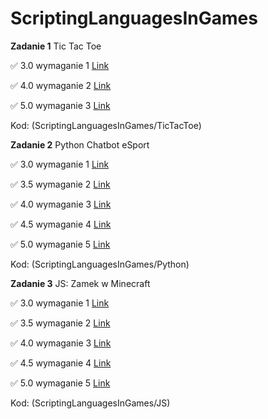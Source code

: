 # ScriptingLanguagesInGames

**Zadanie 1** Tic Tac Toe

:white_check_mark: 3.0 wymaganie 1 [Link](https://github.com/starowicz727/ScriptingLanguagesInGames/commit/25490847f223a4f83adcecd778cf484c4917a3ae)

:white_check_mark: 4.0 wymaganie 2 [Link](https://github.com/starowicz727/ScriptingLanguagesInGames/commit/086df4db37ef38776284554ed6bf2647ba591e8c)

:white_check_mark: 5.0 wymaganie 3 [Link](https://github.com/starowicz727/ScriptingLanguagesInGames/commit/9458bd9b7c2b3136fa1c254d80606baa6d45eaf0)

Kod: (ScriptingLanguagesInGames/TicTacToe)

**Zadanie 2** Python Chatbot eSport

:white_check_mark: 3.0 wymaganie 1 [Link](https://github.com/starowicz727/ScriptingLanguagesInGames/tree/main/Python/3.0)

:white_check_mark: 3.5 wymaganie 2 [Link](https://github.com/starowicz727/ScriptingLanguagesInGames/tree/main/Python/3.5)

:white_check_mark: 4.0 wymaganie 3 [Link](https://github.com/starowicz727/ScriptingLanguagesInGames/tree/main/Python/4.0)

:white_check_mark: 4.5 wymaganie 4 [Link](https://github.com/starowicz727/ScriptingLanguagesInGames/tree/main/Python/4.5)

:white_check_mark: 5.0 wymaganie 5 [Link](https://github.com/starowicz727/ScriptingLanguagesInGames/tree/main/Python/5.0)

Kod: (ScriptingLanguagesInGames/Python)
 
**Zadanie 3** JS: Zamek w Minecraft

:white_check_mark: 3.0 wymaganie 1 [Link](https://github.com/starowicz727/ScriptingLanguagesInGames/blob/main/JS/castle3.0.js)

:white_check_mark: 3.5 wymaganie 2 [Link](https://github.com/starowicz727/ScriptingLanguagesInGames/blob/main/JS/castle3.5.js)

:white_check_mark: 4.0 wymaganie 3 [Link](https://github.com/starowicz727/ScriptingLanguagesInGames/blob/main/JS/castle4.0.js)

:white_check_mark: 4.5 wymaganie 4 [Link](https://github.com/starowicz727/ScriptingLanguagesInGames/blob/main/JS/castle4.5.js)

:white_check_mark: 5.0 wymaganie 5 [Link](https://github.com/starowicz727/ScriptingLanguagesInGames/blob/main/JS/castle5.0.js)

Kod: (ScriptingLanguagesInGames/JS)
